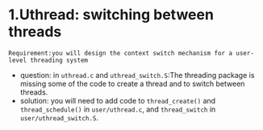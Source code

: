 # 1.Uthread: switching between threads
```Requirement:you will design the context switch mechanism for a user-level threading system```
+ question: in `uthread.c` and `uthread_switch.S`:The threading package is missing some of the code to create a thread and to switch between threads.
+ solution: you will need to add code to `thread_create()` and `thread_schedule()` in `user/uthread.c`, and `thread_switch` in `user/uthread_switch.S`. 